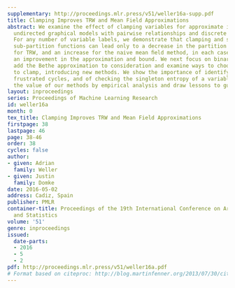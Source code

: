 ```yaml
---
supplementary: http://proceedings.mlr.press/v51/weller16a-supp.pdf
title: Clamping Improves TRW and Mean Field Approximations
abstract: We examine the effect of clamping variables for approximate inference in
  undirected graphical models with pairwise relationships and discrete variables.
  For any number of variable labels, we demonstrate that clamping and summing approximate
  sub-partition functions can lead only to a decrease in the partition function estimate
  for TRW, and an increase for the naive mean ﬁeld method, in each case guaranteeing
  an improvement in the approximation and bound. We next focus on binary variables,
  add the Bethe approximation to consideration and examine ways to choose good variables
  to clamp, introducing new methods. We show the importance of identifying highly
  frustrated cycles, and of checking the singleton entropy of a variable. We explore
  the value of our methods by empirical analysis and draw lessons to guide practitioners.
layout: inproceedings
series: Proceedings of Machine Learning Research
id: weller16a
month: 0
tex_title: Clamping Improves TRW and Mean Field Approximations
firstpage: 38
lastpage: 46
page: 38-46
order: 38
cycles: false
author:
- given: Adrian
  family: Weller
- given: Justin
  family: Domke
date: 2016-05-02
address: Cadiz, Spain
publisher: PMLR
container-title: Proceedings of the 19th International Conference on Artificial Intelligence
  and Statistics
volume: '51'
genre: inproceedings
issued:
  date-parts:
  - 2016
  - 5
  - 2
pdf: http://proceedings.mlr.press/v51/weller16a.pdf
# Format based on citeproc: http://blog.martinfenner.org/2013/07/30/citeproc-yaml-for-bibliographies/
---
```

